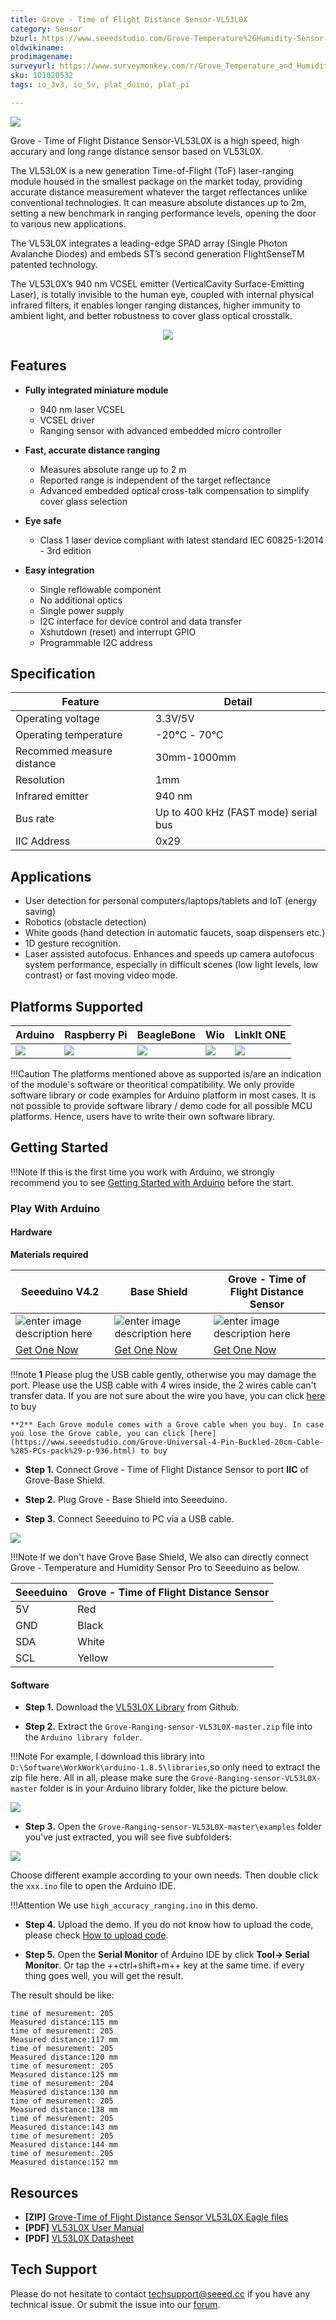 ```yaml
---
title: Grove - Time of Flight Distance Sensor-VL53L0X
category: Sensor
bzurl: https://www.seeedstudio.com/Grove-Temperature%26Humidity-Sensor-Pro-p-838.html
oldwikiname: 
prodimagename:
surveyurl: https://www.surveymonkey.com/r/Grove_Temperature_and_Humidity_Sensor_Pro
sku: 101020532
tags: io_3v3, io_5v, plat_duino, plat_pi

---
```


![](https://github.com/SeeedDocument/Grove-Time_of_Flight_Distance_Sensor-VL53L0X-/raw/master/img/main.JPG)


Grove - Time of Flight Distance Sensor-VL53L0X is a high speed, high accurary and long range distance sensor based on VL53L0X.

The VL53L0X is a new generation Time-of-Flight (ToF) laser-ranging module housed in the smallest package on the market today, providing accurate distance measurement whatever the target reflectances unlike conventional technologies. It can measure absolute distances up to 2m, setting a new benchmark in ranging performance levels, opening the door to various new applications.

The VL53L0X integrates a leading-edge SPAD array (Single Photon Avalanche Diodes) and embeds ST’s second generation FlightSenseTM patented technology.

The VL53L0X’s 940 nm VCSEL emitter (VerticalCavity Surface-Emitting Laser), is totally invisible to the human eye, coupled with internal physical infrared filters, it enables longer ranging distances, higher immunity to ambient light, and better robustness to cover glass optical crosstalk.



<p style="text-align:center"><a href="https://www.seeedstudio.com/" target="_blank"><img src="https://github.com/SeeedDocument/wiki_english/raw/master/docs/images/300px-Get_One_Now_Banner-ragular.png" /></a></p>

## Features

- **Fully integrated miniature module**
		
	- 940 nm laser VCSEL
	- VCSEL driver
	- Ranging sensor with advanced embedded micro controller

- **Fast, accurate distance ranging**
	- Measures absolute range up to 2 m
	- Reported range is independent of the target reflectance
	- Advanced embedded optical cross-talk compensation to simplify cover glass selection

- **Eye safe**
	- Class 1 laser device compliant with latest standard IEC 60825-1:2014 - 3rd edition

- **Easy integration**
	- Single reflowable component
	- No additional optics
	- Single power supply
	- I2C interface for device control and data transfer
	- Xshutdown (reset) and interrupt GPIO
	- Programmable I2C address


## Specification

Feature|Detail
---|---
Operating voltage|3.3V/5V
Operating temperature|-20℃ - 70℃
Recommed measure distance|30mm-1000mm
Resolution|1mm
Infrared emitter|940 nm
Bus rate|Up to 400 kHz (FAST mode) serial bus
IIC Address|0x29



## Applications

- User detection for personal computers/laptops/tablets and IoT (energy saving)
- Robotics (obstacle detection)
- White goods (hand detection in automatic faucets, soap dispensers etc.)
- 1D gesture recognition.
- Laser assisted autofocus. Enhances and speeds up camera autofocus system performance, especially in difficult scenes (low light levels, low contrast) or fast moving video mode.


## Platforms Supported


| Arduino                                                                                             | Raspberry Pi                                                                                             | BeagleBone                                                                                      | Wio                                                                                               | LinkIt ONE                                                                                         |
|-----------------------------------------------------------------------------------------------------|----------------------------------------------------------------------------------------------------------|-------------------------------------------------------------------------------------------------|---------------------------------------------------------------------------------------------------|----------------------------------------------------------------------------------------------------|
| ![](https://raw.githubusercontent.com/SeeedDocument/wiki_english/master/docs/images/arduino_logo.jpg) | ![](https://raw.githubusercontent.com/SeeedDocument/wiki_english/master/docs/images/raspberry_pi_logo.jpg) | ![](https://raw.githubusercontent.com/SeeedDocument/wiki_english/master/docs/images/bbg_logo_n.jpg) | ![](https://raw.githubusercontent.com/SeeedDocument/wiki_english/master/docs/images/wio_logo_n.jpg) | ![](https://raw.githubusercontent.com/SeeedDocument/wiki_english/master/docs/images/linkit_logo_n.jpg) |

!!!Caution
    The platforms mentioned above as supported is/are an indication of the module's software or theoritical compatibility. We only provide software library or code examples for Arduino platform in most cases. It is not possible to provide software library / demo code for all possible MCU platforms. Hence, users have to write their own software library.




## Getting Started

!!!Note
    If this is the first time you work with Arduino, we strongly recommend you to see [Getting Started with Arduino](http://wiki.seeedstudio.com/Getting_Started_with_Arduino/) before the start.



### Play With Arduino

#### Hardware

**Materials required**

| Seeeduino V4.2 | Base Shield| Grove - Time of Flight Distance Sensor |
|--------------|-------------|-----------------|
|![enter image description here](https://raw.githubusercontent.com/SeeedDocument/Grove_Light_Sensor/master/images/gs_1.jpg)|![enter image description here](https://raw.githubusercontent.com/SeeedDocument/Grove_Light_Sensor/master/images/gs_4.jpg)|![enter image description here](https://github.com/SeeedDocument/Grove-Time_of_Flight_Distance_Sensor-VL53L0X-/raw/master/img/thumbnail.jpg)|
|<a href="http://www.seeedstudio.com/Seeeduino-V4.2-p-2517.html" target="_blank">Get One Now</a>|<a href="https://www.seeedstudio.com/Base-Shield-V2-p-1378.html" target="_blank">Get One Now</a>|<a href="https://www.seeedstudio.com/Grove-Temperature%26Humidity-Sensor-Pro-p-838.html" target="_blank">Get One Now</a>|



!!!note
    **1** Please plug the USB cable gently, otherwise you may damage the port. Please use the USB cable with 4 wires inside, the 2 wires cable can't transfer data. If you are not sure about the wire you have, you can click [here](https://www.seeedstudio.com/Micro-USB-Cable-48cm-p-1475.html) to buy
    
    **2** Each Grove module comes with a Grove cable when you buy. In case you lose the Grove cable, you can click [here](https://www.seeedstudio.com/Grove-Universal-4-Pin-Buckled-20cm-Cable-%285-PCs-pack%29-p-936.html) to buy 


- **Step 1.** Connect Grove - Time of Flight Distance Sensor to port **IIC** of Grove-Base Shield.

- **Step 2.** Plug Grove - Base Shield into Seeeduino.

- **Step 3.** Connect Seeeduino to PC via a USB cable.

![](https://github.com/SeeedDocument/Grove-Time_of_Flight_Distance_Sensor-VL53L0X-/raw/master/img/connect.jpg)



!!!Note
	If we don't have Grove Base Shield, We also can directly connect Grove - Temperature and Humidity Sensor Pro to Seeeduino as below.


| Seeeduino       | Grove - Time of Flight Distance Sensor |
|---------------|-------------------------|
| 5V           | Red                     |
| GND           | Black                   |
| SDA            | White                   |
| SCL            | Yellow                  |


#### Software

- **Step 1.** Download the [VL53L0X Library](https://github.com/Seeed-Studio/Grove-Ranging-sensor-VL53L0X) from Github.

- **Step 2.** Extract the `Grove-Ranging-sensor-VL53L0X-master.zip` file into the `Arduino library folder`.

!!!Note
		For example, I download this library into `D:\Software\WorkWork\arduino-1.8.5\libraries`,so only need to extract the zip file here. All in all, please make sure the `Grove-Ranging-sensor-VL53L0X-master` folder is in your Arduino library folder, like the picture below.


![](https://github.com/SeeedDocument/Grove-Time_of_Flight_Distance_Sensor-VL53L0X-/raw/master/img/folder.png) 


- **Step 3.** Open the `Grove-Ranging-sensor-VL53L0X-master\examples` folder you've just extracted, you will see five subfolders:

![](https://github.com/SeeedDocument/Grove-Time_of_Flight_Distance_Sensor-VL53L0X-/raw/master/img/examples.png)


Choose different example according to your own needs. Then double click the `xxx.ino` file to open the Arduino IDE.

!!!Attention
		We use `high_accuracy_ranging.ino` in this demo.


- **Step 4.** Upload the demo. If you do not know how to upload the code, please check [How to upload code](http://wiki.seeedstudio.com/Upload_Code/).

- **Step 5.** Open the **Serial Monitor** of Arduino IDE by click **Tool-> Serial Monitor**. Or tap the ++ctrl+shift+m++ key at the same time. if every thing goes well, you will get the result.


The result should be like:

```
time of mesurement: 205
Measured distance:115 mm
time of mesurement: 205
Measured distance:117 mm
time of mesurement: 205
Measured distance:120 mm
time of mesurement: 205
Measured distance:125 mm
time of mesurement: 204
Measured distance:130 mm
time of mesurement: 205
Measured distance:138 mm
time of mesurement: 205
Measured distance:143 mm
time of mesurement: 205
Measured distance:144 mm
time of mesurement: 205
Measured distance:152 mm

```




## Resources


- **[ZIP]** [Grove-Time of Flight Distance Sensor VL53L0X Eagle files](https://github.com/SeeedDocument/Grove-Time_of_Flight_Distance_Sensor-VL53L0X-/raw/master/res/Grove%20-%20Time%20of%20Flight%20Distance%20Sensor%20(VL53L0X).zip)
- **[PDF]** [VL53L0X User Manual](https://github.com/SeeedDocument/Grove-Time_of_Flight_Distance_Sensor-VL53L0X-/raw/master/res/software-flow.pdf)
- **[PDF]** [VL53L0X Datasheet](https://github.com/SeeedDocument/Grove-Time_of_Flight_Distance_Sensor-VL53L0X-/raw/master/res/vl53l0x-datasheet.pdf)


## Tech Support
Please do not hesitate to contact [techsupport@seeed.cc](techsupport@seeed.cc) if you have any technical issue. Or submit the issue into our [forum](https://forum.seeedstudio.com/).